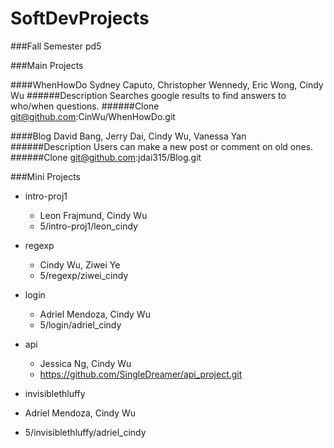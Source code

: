 SoftDevProjects
===============
###Fall Semester
pd5

###Main Projects
  
####WhenHowDo
Sydney Caputo, Christopher Wennedy, Eric Wong, Cindy Wu
######Description
Searches google results to find answers to who/when questions.
######Clone
git@github.com:CinWu/WhenHowDo.git
  
####Blog
David Bang, Jerry Dai, Cindy Wu, Vanessa Yan
######Description
Users can make a new post or comment on old ones.
######Clone
git@github.com:jdai315/Blog.git

###Mini Projects
  
  * intro-proj1
    * Leon Frajmund, Cindy Wu
    * 5/intro-proj1/leon_cindy
  
* regexp
  * Cindy Wu, Ziwei Ye
  * 5/regexp/ziwei_cindy
    
* login
  * Adriel Mendoza, Cindy Wu
  * 5/login/adriel_cindy

* api
  * Jessica Ng, Cindy Wu
  * https://github.com/SingleDreamer/api_project.git

* invisiblethluffy
 * Adriel Mendoza, Cindy Wu 
 * 5/invisiblethluffy/adriel_cindy

